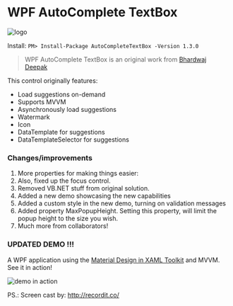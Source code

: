 # WPF AutoComplete TextBox

![logo](https://github.com/quicoli/WPF-AutoComplete-TextBox/blob/develop/AutoCompleteTextBox/Logo/AutoCompleteTextBox.png?raw=true=32px)


Install:
```PM> Install-Package AutoCompleteTextBox -Version 1.3.0```


>WPF AutoComplete TextBox is an original work from [Bhardwaj Deepak](http://www.codeproject.com/Tips/801004/WPF-AutoComplete-TextBox)

This control originally features:

* Load suggestions on-demand
* Supports MVVM
* Asynchronously load suggestions
* Watermark
* Icon
* DataTemplate for suggestions
* DataTemplateSelector for suggestions

### Changes/improvements

1. More properties for making things easier:
2. Also, fixed up the focus control.
3. Removed VB.NET stuff from original solution.
4. Added a new demo showcasing the new capabilities
5. Added a custom style in the new demo, turning on validation messages  
6. Added property MaxPopupHeight. Setting this property, will limit the popup height to the size you wish.
7. Much more from collaborators!

### UPDATED DEMO !!!

A WPF application using the [Material Design in XAML Toolkit](http://materialdesigninxaml.net/) and MVVM.  See it in action!

![demo in action](http://g.recordit.co/UCYMBiCTeo.gif "Demo in Action")


PS.: Screen cast by: http://recordit.co/ 

